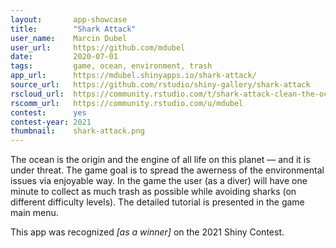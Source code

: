 ```yaml
---
layout:       app-showcase
title:        "Shark Attack"
user_name:    Marcin Dubel
user_url:     https://github.com/mdubel
date:         2020-07-01
tags:         game, ocean, environment, trash
app_url:      https://mdubel.shinyapps.io/shark-attack/
source_url:   https://github.com/rstudio/shiny-gallery/shark-attack
rscloud_url:  https://community.rstudio.com/t/shark-attack-clean-the-ocean-shiny-contest-submission/104695
rscomm_url:   https://community.rstudio.com/u/mdubel
contest:      yes
contest-year: 2021
thumbnail:    shark-attack.png
---
```


The ocean is the origin and the engine of all life on this planet — and it is under threat.
The game goal is to spread the awerness of the environmental issues via enjoyable way.
In the game the user (as a diver) will have one minute to collect as much trash as possible while avoiding sharks (on different difficulty levels).
The detailed tutorial is presented in the game main menu.

This app was recognized _[as a winner]_ on the 2021 Shiny Contest.